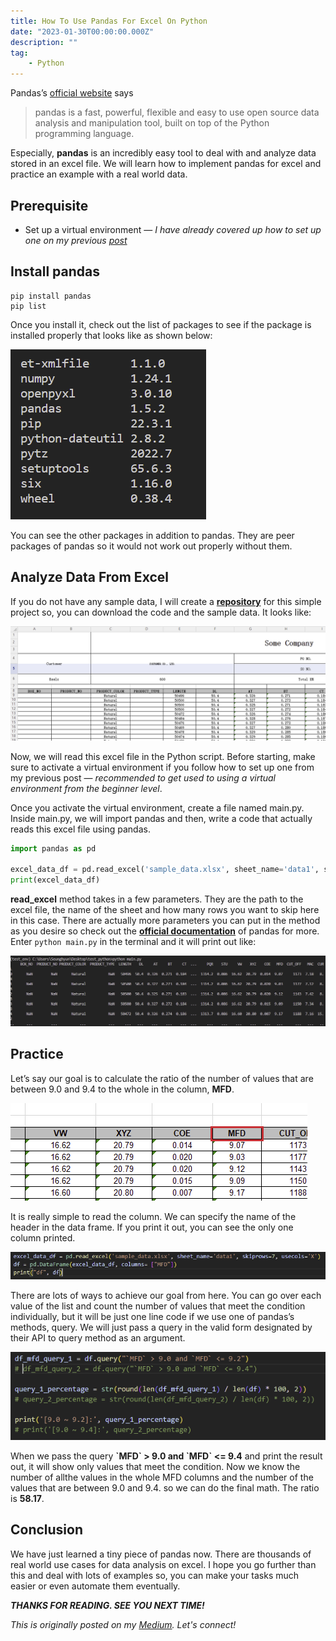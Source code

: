 ```yaml
---
title: How To Use Pandas For Excel On Python
date: "2023-01-30T00:00:00.000Z"
description: ""
tag: 
    - Python
---
```


Pandas’s [official website](https://pandas.pydata.org/) says

> pandas is a fast, powerful, flexible and easy to use open source data analysis and manipulation tool, built on top of the Python programming language.

Especially, **pandas** is an incredibly easy tool to deal with and analyze data stored in an excel file. We will learn how to implement pandas for excel and practice an example with a real world data.

## Prerequisite
- Set up a virtual environment — _I have already covered up how to set up one on my previous [post](https://shkim04.github.io/en/how-to-set-up-python-virtual-env)_

## Install pandas
```
pip install pandas
pip list
```

Once you install it, check out the list of packages to see if the package is installed properly that looks like as shown below:

![pip-list](../imgs/7/pip-list.png)

You can see the other packages in addition to pandas. They are peer packages of pandas so it would not work out properly without them.

## Analyze Data From Excel
If you do not have any sample data, I will create a [**repository**](https://github.com/shkim04/python_practice) for this simple project so, you can download the code and the sample data. It looks like:

![excel-data](../imgs/7/excel-data.png)

Now, we will read this excel file in the Python script. Before starting, make sure to activate a virtual environment if you follow how to set up one from my previous post — _recommended to get used to using a virtual environment from the beginner level_. 

Once you activate the virtual environment, create a file named main.py. Inside main.py, we will import pandas and then, write a code that actually reads this excel file using pandas.

```python
import pandas as pd

excel_data_df = pd.read_excel('sample_data.xlsx', sheet_name='data1', skiprows=7)
print(excel_data_df)
```

**read_excel** method takes in a few parameters. They are the path to the excel file, the name of the sheet and how many rows you want to skip here in this case. There are actually more parameters you can put in the method as you desire so check out the [**official documentation**](https://pandas.pydata.org/docs/reference/api/pandas.read_excel.html) of pandas for more. Enter `python main.py` in the terminal and it will print out like:

![read-log](../imgs/7/read-log.png)

## Practice
Let’s say our goal is to calculate the ratio of the number of values that are between 9.0 and 9.4 to the whole in the column, **MFD**.

![mfd](../imgs/7/mfd.png)

It is really simple to read the column. We can specify the name of the header in the data frame. If you print it out, you can see the only one column printed.

![read-data](../imgs/7/read-data.png)

There are lots of ways to achieve our goal from here. You can go over each value of the list and count the number of values that meet the condition individually, but it will be just one line code if we use one of pandas’s methods, query. We will just pass a query in the valid form designated by their API to query method as an argument.

![filter-data](../imgs/7/filter-data.png)

When we pass the query **\`MFD\` > 9.0 and \`MFD\` <= 9.4** and print the result out, it will show only values that meet the condition. Now we know the number of allthe values in the whole MFD columns and the number of the values that are between 9.0 and 9.4. so we can do the final math. The ratio is **58.17**.

## Conclusion
We have just learned a tiny piece of pandas now. There are thousands of real world use cases for data analysis on excel. I hope you go further than this and deal with lots of examples so, you can make your tasks much easier or even automate them eventually.

_**THANKS FOR READING. SEE YOU NEXT TIME!**_

_This is originally posted on my [Medium](https://medium.com/@shkim04/how-to-use-pandas-for-excel-on-python-45ffb15af57e)._
_Let's connect!_
